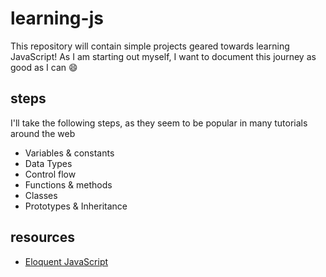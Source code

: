 # learning-js

This repository will contain simple projects geared towards learning JavaScript! As I am starting out myself, I want to document this journey as good as I can :smile:

## steps

I'll take the following steps, as they seem to be popular in many tutorials around the web

- Variables & constants
- Data Types
- Control flow
- Functions & methods
- Classes
- Prototypes & Inheritance

## resources

- [Eloquent JavaScript](https://eloquentjavascript.net/)
